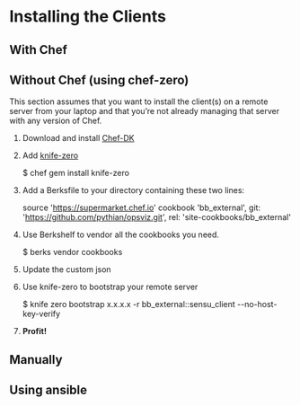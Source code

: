 # Installing the Clients

## With Chef

## Without Chef (using chef-zero)
This section assumes that you want to install the client(s) on a remote server from your laptop and that you’re not already managing that server with any version of Chef.

1. Download and install [Chef-DK](https://downloads.chef.io/chef-dk/)
1. Add [knife-zero](https://github.com/higanworks/knife-zero)

    $ chef gem install knife-zero

1. Add a Berksfile to your directory containing these two lines:

    source 'https://supermarket.chef.io'
    cookbook 'bb_external', git: 'https://github.com/pythian/opsviz.git', rel: 'site-cookbooks/bb_external'

1. Use Berkshelf to vendor all the cookbooks you need.

    $ berks vendor cookbooks

1. Update the custom json
1. Use knife-zero to bootstrap your remote server

    $ knife zero bootstrap x.x.x.x -r bb_external::sensu_client --no-host-key-verify

1. __Profit!__


## Manually

## Using ansible
